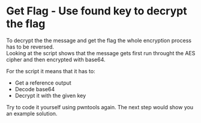 # Get Flag - Use found key to decrypt the flag
To decrypt the the message and get the flag the whole encryption process has to be reversed. \
Looking at the script shows that the message gets first run throught the AES cipher and then encrypted with base64. 

For the script it means that it has to:
- Get a reference output
- Decode base64
- Decrypt it with the given key

Try to code it yourself using pwntools again. The next step would show you an example solution.

